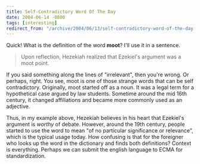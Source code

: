 ```yaml
---
title: Self-Contradictory Word Of The Day
date: 2004-06-14 -0800
tags: [interesting]
redirect_from: "/archive/2004/06/13/self-contradictory-word-of-the-day.aspx/"
---
```


Quick! What is the definition of the word **moot**? I'll use it in a
sentence.

> Upon reflection, Hezekiah realized that Ezekiel's argument was a moot
> point.

If you said something along the lines of "irrelevant", then you're
wrong. Or perhaps, right. You see, moot is one of those strange words
that can be self contradictory. Originally, moot started off as a noun.
It was a legal term for a hypothetical case argued by law students.
Sometime around the mid 16th century, it changed affiliations and became
more commonly used as an adjective.

Thus, in my example above, Hezekiah believes in his heart that Ezekiel's
argument is *worthy* of debate. However, around the 19th century, people
started to use the word to mean "of no particular significance or
relevance", which is the typical usage today. How confusing is that for
the foreigner who looks up the word in the dictionary and finds both
definitions? Context is everything. Perhaps we can submit the english
language to ECMA for standardization.

